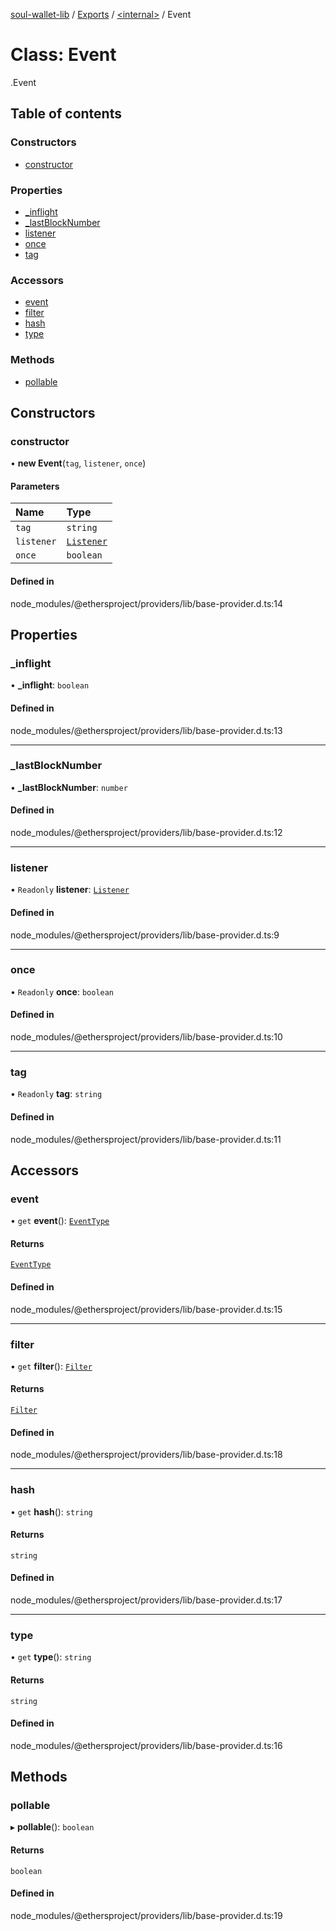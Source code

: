 [soul-wallet-lib](../README.md) / [Exports](../modules.md) / [<internal\>](../modules/internal_.md) / Event

# Class: Event

[<internal>](../modules/internal_.md).Event

## Table of contents

### Constructors

- [constructor](internal_.Event.md#constructor)

### Properties

- [\_inflight](internal_.Event.md#_inflight)
- [\_lastBlockNumber](internal_.Event.md#_lastblocknumber)
- [listener](internal_.Event.md#listener)
- [once](internal_.Event.md#once)
- [tag](internal_.Event.md#tag)

### Accessors

- [event](internal_.Event.md#event)
- [filter](internal_.Event.md#filter)
- [hash](internal_.Event.md#hash)
- [type](internal_.Event.md#type)

### Methods

- [pollable](internal_.Event.md#pollable)

## Constructors

### constructor

• **new Event**(`tag`, `listener`, `once`)

#### Parameters

| Name | Type |
| :------ | :------ |
| `tag` | `string` |
| `listener` | [`Listener`](../modules/internal_.md#listener) |
| `once` | `boolean` |

#### Defined in

node_modules/@ethersproject/providers/lib/base-provider.d.ts:14

## Properties

### \_inflight

• **\_inflight**: `boolean`

#### Defined in

node_modules/@ethersproject/providers/lib/base-provider.d.ts:13

___

### \_lastBlockNumber

• **\_lastBlockNumber**: `number`

#### Defined in

node_modules/@ethersproject/providers/lib/base-provider.d.ts:12

___

### listener

• `Readonly` **listener**: [`Listener`](../modules/internal_.md#listener)

#### Defined in

node_modules/@ethersproject/providers/lib/base-provider.d.ts:9

___

### once

• `Readonly` **once**: `boolean`

#### Defined in

node_modules/@ethersproject/providers/lib/base-provider.d.ts:10

___

### tag

• `Readonly` **tag**: `string`

#### Defined in

node_modules/@ethersproject/providers/lib/base-provider.d.ts:11

## Accessors

### event

• `get` **event**(): [`EventType`](../modules/internal_.md#eventtype)

#### Returns

[`EventType`](../modules/internal_.md#eventtype)

#### Defined in

node_modules/@ethersproject/providers/lib/base-provider.d.ts:15

___

### filter

• `get` **filter**(): [`Filter`](../interfaces/internal_.Filter.md)

#### Returns

[`Filter`](../interfaces/internal_.Filter.md)

#### Defined in

node_modules/@ethersproject/providers/lib/base-provider.d.ts:18

___

### hash

• `get` **hash**(): `string`

#### Returns

`string`

#### Defined in

node_modules/@ethersproject/providers/lib/base-provider.d.ts:17

___

### type

• `get` **type**(): `string`

#### Returns

`string`

#### Defined in

node_modules/@ethersproject/providers/lib/base-provider.d.ts:16

## Methods

### pollable

▸ **pollable**(): `boolean`

#### Returns

`boolean`

#### Defined in

node_modules/@ethersproject/providers/lib/base-provider.d.ts:19
